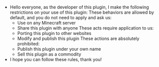 - Hello everyone, as the developer of this plugin, I make the following restrictions on your use of this plugin:
  These behaviors are allowed by default, and you do not need to apply and ask us:
    - Use on any Minecraft server
    - Share this plugin with anyone
  These acts require application to us:
    - Porting this plugin to other websites
    - Modify and publish this plugin
  These actions are absolutely prohibited:
    - Publish this plugin under your own name
    - Sell this plugin as a commodity
- I hope you can follow these rules, thank you!
